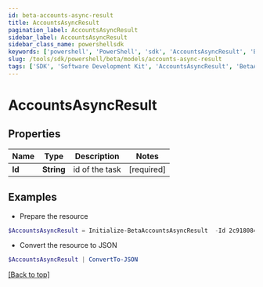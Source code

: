 ```yaml
---
id: beta-accounts-async-result
title: AccountsAsyncResult
pagination_label: AccountsAsyncResult
sidebar_label: AccountsAsyncResult
sidebar_class_name: powershellsdk
keywords: ['powershell', 'PowerShell', 'sdk', 'AccountsAsyncResult', 'BetaAccountsAsyncResult'] 
slug: /tools/sdk/powershell/beta/models/accounts-async-result
tags: ['SDK', 'Software Development Kit', 'AccountsAsyncResult', 'BetaAccountsAsyncResult']
---
```



# AccountsAsyncResult

## Properties

Name | Type | Description | Notes
------------ | ------------- | ------------- | -------------
**Id** | **String** | id of the task | [required]

## Examples

- Prepare the resource
```powershell
$AccountsAsyncResult = Initialize-BetaAccountsAsyncResult  -Id 2c91808474683da6017468693c260195
```

- Convert the resource to JSON
```powershell
$AccountsAsyncResult | ConvertTo-JSON
```


[[Back to top]](#) 

